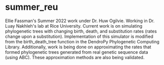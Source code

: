 # summer_reu
Ellie Fassman's Summer 2022 work under Dr. Huw Ogilvie. Working in Dr. Luay Nakhleh's lab at Rice University.
Current work is on simulating phylogenetic trees with changing birth, death, and substitution rates (rates change upon a substitution). 
Implementation of this simulator is modified from the birth_death_tree function in the DendroPy Phylogenetic Computing Library.
Additionally, work is being done on approximating the rates that formed phylogenetic trees generated from real genetic sequence data
(using ABC). These approximation methods are also being validated. 
